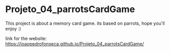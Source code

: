 # Projeto_04_parrotsCardGame

This project is about a memory card game. its based on parrots, hope you'll enjoy :)

link for the website: https://joaopedrofonseca.github.io/Projeto_04_parrotsCardGame/
